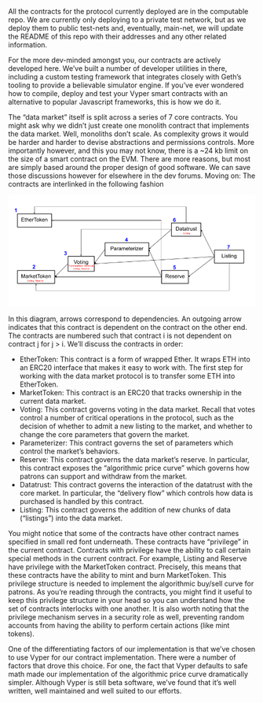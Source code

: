 All the contracts for the protocol currently deployed are in the
computable repo. We are currently only deploying to a private test
network, but as we deploy them to public test-nets and, eventually,
main-net, we will update the README of this repo with their addresses
and any other related information.

For the more dev-minded amongst you, our contracts are actively
developed here. We’ve built a number of developer utilities in there,
including a custom testing framework that integrates closely with
Geth’s tooling to provide a believable simulator engine. If you’ve
ever wondered how to compile, deploy and test your Vyper smart
contracts with an alternative to popular Javascript frameworks, this
is how we do it.

The “data market” itself is split across a series of 7 core contracts.
You might ask why we didn’t just create one monolith contract that
implements the data market. Well, monoliths don’t scale. As complexity
grows it would be harder and harder to devise abstractions and
permissions controls. More importantly however, and this you may not
know, there is a ~24 kb limit on the size of a smart contract on the
EVM. There are more reasons, but most are simply based around the
proper design of good software. We can save those discussions however
for elsewhere in the dev forums. Moving on: The contracts are
interlinked in the following fashion

![Contract Diagram](contracts.png)

In this diagram, arrows correspond to dependencies. An outgoing arrow indicates that this contract is dependent on the contract on the other end. The contracts are numbered such that contract i is not dependent on contract j for j > i. We’ll discuss the contracts in order:

- EtherToken: This contract is a form of wrapped Ether. It wraps ETH into an ERC20 interface that makes it easy to work with. The first step for working with the data market protocol is to transfer some ETH into EtherToken.
- MarketToken: This contract is an ERC20 that tracks ownership in the current data market.
- Voting: This contract governs voting in the data market. Recall that votes control a number of critical operations in the protocol, such as the decision of whether to admit a new listing to the market, and whether to change the core parameters that govern the market.
- Parameterizer: This contract governs the set of parameters which control the market’s behaviors.
- Reserve: This contract governs the data market’s reserve. In particular, this contract exposes the “algorithmic price curve” which governs how patrons can support and withdraw from the market.
- Datatrust: This contract governs the interaction of the datatrust with the core market. In particular, the “delivery flow” which controls how data is purchased is handled by this contract.
- Listing: This contract governs the addition of new chunks of data (“listings”) into the data market.

You might notice that some of the contracts have other contract names
specified in small red font underneath. These contracts have
“privilege” in the current contract. Contracts with privilege have the
ability to call certain special methods in the current contract. For
example, Listing and Reserve have privilege with the MarketToken
contract. Precisely, this means that these contracts have the ability
to mint and burn MarketToken. This privilege structure is needed to
implement the algorithmic buy/sell curve for patrons. As you’re
reading through the contracts, you might find it useful to keep this
privilege structure in your head so you can understand how the set of
contracts interlocks with one another. It is also worth noting that
the privilege mechanism serves in a security role as well, preventing
random accounts from having the ability to perform certain actions
(like mint tokens).

One of the differentiating factors of our implementation is that we’ve
chosen to use Vyper for our contract implementation. There were a
number of factors that drove this choice. For one, the fact that Vyper
defaults to safe math made our implementation of the algorithmic price
curve dramatically simpler. Although Vyper is still beta software,
we’ve found that it’s well written, well maintained and well suited to
our efforts.
